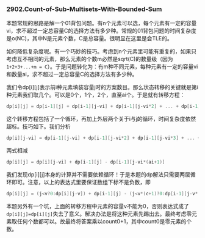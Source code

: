 ### 2902.Count-of-Sub-Multisets-With-Bounded-Sum

本题常规的思路是解一个01背包问题。有n个元素可以选，每个元素有一定的容量vi，求不超过一定总容量C的选择方法有多少种。常规的01背包问题的时间复杂度是o(NC)，其中N是元素个数，C是总容量。很明显在这里是会TLE的。

如何降低复杂度呢。有一个巧妙的技巧。考虑到n个元素里可能有重复的，如果只考虑互不相同的元素，那么元素的个数m必然是sqrt(C)的数量级（因为`1+2+3+...+m = C`）。于是问题转化为：有m种不同元素，每种元素有一定的容量vi和数量ai，求不超过一定总容量C的选择方法有多少种。

我们令dp[i][j]表示前i种元素填装容量j时的方案数目。那么状态转移的关键就是第i种元素我们取几个。可以是0个，1个，2个，直至ai个。于是就有转移方程：
```cpp
dp[i][j] = dp[i-1][j] + dp[i-1][j-vi] + dp[i-1][j-vi*2] + ... + dp[i-1][j-vi*ai]
```
这个转移方程包括了一个循环，再加上外层两个关于i与j的循环，时间复杂度依然超标。技巧如下。我们分析
```cpp
dp[i][j-vi] = dp[i-1][j-vi] + dp[i-1][j-vi*2] + dp[i-1][j-vi*3] + ... + dp[i-1][j-vi*(ai+1)]
```
两式相减
```cpp
dp[i][j] = dp[i][j-vi] + dp[i-1][j] - dp[i-1][j-vi*(ai+1)]
```
我们发现dp[i][j]本身的计算并不需要依赖循环！于是本题的dp解法只需要两层循环即可。注意，以上的表达式里要保证数组下标不是负数，即
```cpp
dp[i][j] = (j<v?0:dp[i][j-v]) + dp[i-1][j] - (j<v*(c+1)?0:dp[i-1][j-v*(c+1)]);
```

本题另外有一个坑，上面的转移方程中元素的容量v不能为0，否则表达式成了```dp[i][j]=dp[i][j]```失去了意义。解决办法是将这种元素先踢出去。最终考虑零元素取任何个数都可以。故最终将答案乘以count0+1，其中count0是零元素的个数。


